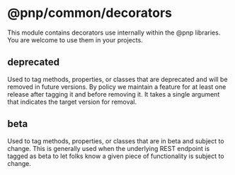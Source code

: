 # @pnp/common/decorators

This module contains decorators use internally within the @pnp libraries. You are welcome to use them in your projects.

## deprecated

Used to tag methods, properties, or classes that are deprecated and will be removed in future versions. By policy we maintain a feature for at least one release
after tagging it and before removing it. It takes a single argument that indicates the target version for removal.

## beta

Used to tag methods, properties, or classes that are in beta and subject to change. This is generally used when the underlying REST endpoint is tagged as beta to
let folks know a given piece of functionality is subject to change.